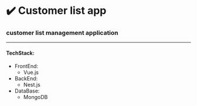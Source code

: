 # :heavy_check_mark: Customer list app
### customer list management application 
___
#### TechStack:
- FrontEnd:
  - Vue.js
- BackEnd:
  - Nest.js
- DataBase:
  - MongoDB

